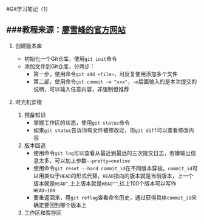 #Git学习笔记（1）

###教程来源：[廖雪峰的官方网站](http://www.liaoxuefeng.com/wiki/0013739516305929606dd18361248578c67b8067c8c017b000 "廖雪峰的官方网站")
---
1. 创建版本库
	- 初始化一个Git仓库，使用`git init`命令
	- 添加文件到Git仓库，分两步：
		- 第一步，使用命令`git add <file>`，可反复使用添加多个文件
		- 第二部，使用命令`git commit -m "xxx"`，`-m`后面输入的是本次提交的说明，可以输入任意内容，非强制但推荐

2. 时光机穿梭
	1. 预备知识
		- 掌握工作区的状态，使用`git status`命令
		- 如果`git status`告诉你有文件被修改过，用`git diff`可以查看修改内容
	2. 版本回退
		- 使用命令`git log`可以查看从最近到最远的三次提交日志，若嫌输出信息太多，可以加上参数`--pretty=oneline`
		- 使用命令`git reset --hard commit_id`在不同版本穿梭。`commit_id`可以用类似于`HEAD`的形式代替。`HEAD`指向的版本就是当前版本，上一个版本就是`HEAD^`,上上版本就是`HEAD^^`,往上100个版本可以写作`HEAD~100`
		- 要重返回来，用`git reflog`查看命令历史，通过获得具体`commit_id`来确定要回到哪个版本上
	3. 工作区和暂存区
